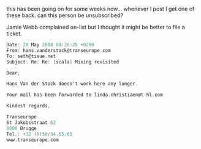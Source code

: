 this has been going on for some weeks now... whenever I post I get one of these back. can this person be unsubscribed?

Jamie Webb complained on-list but I thought it might be better to file a ticket.

```scala
Date: 28 May 2008 04:26:28 +0200
From: hans.vanderstock@transeurope.com
To: seth@tisue.net
Subject: Re: Re: [scala] Mixing revisited

Dear,

Hans Van der Stock doesn't work here any longer.

Your mail has been forwarded to linda.christiaen@t-hl.com

Kindest regards,

Transeurope
St Jakobsstraat 52
8000 Brugge
Tel.: +32 (0)50/34.65.65
www.transeurope.com

```

